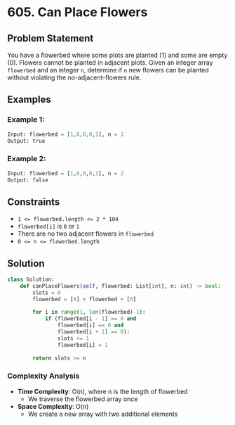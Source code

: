 # 605. Can Place Flowers

## Problem Statement

You have a flowerbed where some plots are planted (1) and some are empty (0). Flowers cannot be planted in adjacent plots. Given an integer array `flowerbed` and an integer `n`, determine if `n` new flowers can be planted without violating the no-adjacent-flowers rule.

## Examples

### Example 1:
```python
Input: flowerbed = [1,0,0,0,1], n = 1
Output: true
```

### Example 2:
```python
Input: flowerbed = [1,0,0,0,1], n = 2
Output: false
```

## Constraints
* `1 <= flowerbed.length <= 2 * 104`
* `flowerbed[i]` is `0` or `1`
* There are no two adjacent flowers in `flowerbed`
* `0 <= n <= flowerbed.length`

## Solution

```python
class Solution:
    def canPlaceFlowers(self, flowerbed: List[int], n: int) -> bool:
        slots = 0
        flowerbed = [0] + flowerbed + [0]
        
        for i in range(1, len(flowerbed)-1):
            if (flowerbed[i - 1] == 0 and 
                flowerbed[i] == 0 and 
                flowerbed[i + 1] == 0):
                slots += 1
                flowerbed[i] = 1
                
        return slots >= n
```

### Complexity Analysis
- **Time Complexity**: O(n), where n is the length of flowerbed
  - We traverse the flowerbed array once
- **Space Complexity**: O(n)
  - We create a new array with two additional elements


